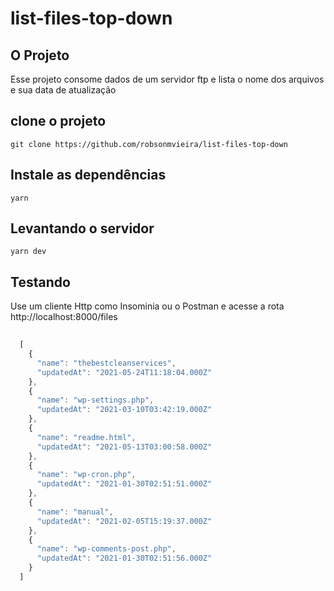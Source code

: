 # list-files-top-down

## O Projeto
Esse projeto consome dados de um servidor ftp e lista o nome dos arquivos e sua data de atualização

## clone o projeto 
```
git clone https://github.com/robsonmvieira/list-files-top-down
```

## Instale as dependências
```
yarn
```

## Levantando o servidor
```
yarn dev
```

## Testando

Use um cliente Http como Insominia ou o Postman e acesse a rota http://localhost:8000/files

```js
    
  [
    {
      "name": "thebestcleanservices",
      "updatedAt": "2021-05-24T11:18:04.000Z"
    },
    {
      "name": "wp-settings.php",
      "updatedAt": "2021-03-10T03:42:19.000Z"
    },
    {
      "name": "readme.html",
      "updatedAt": "2021-05-13T03:00:58.000Z"
    },
    {
      "name": "wp-cron.php",
      "updatedAt": "2021-01-30T02:51:51.000Z"
    },
    {
      "name": "manual",
      "updatedAt": "2021-02-05T15:19:37.000Z"
    },
    {
      "name": "wp-comments-post.php",
      "updatedAt": "2021-01-30T02:51:56.000Z"
    }
  ]
```

